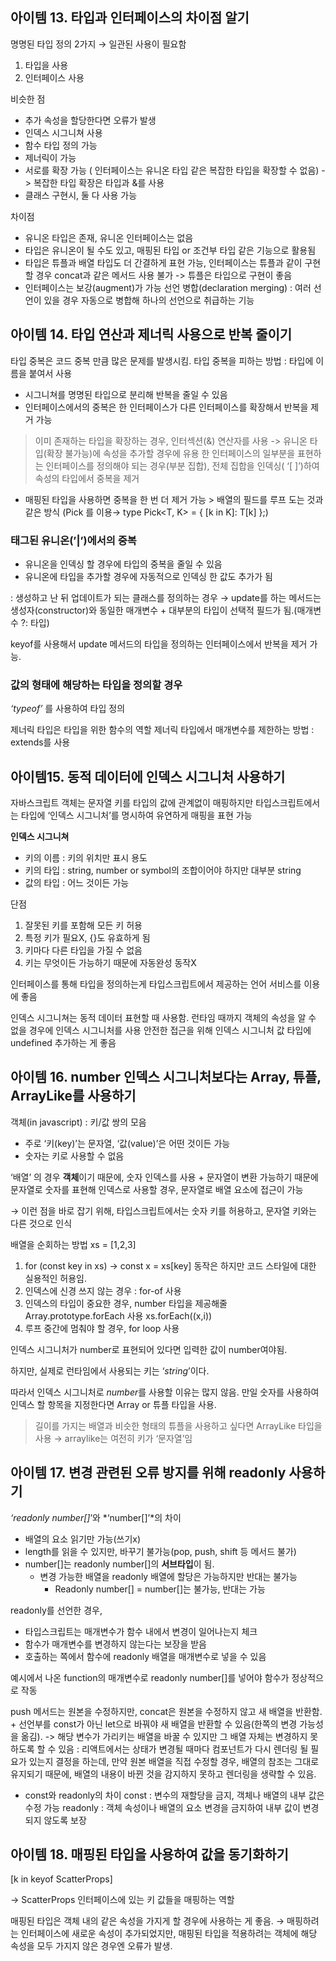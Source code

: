 ## 아이템 13. 타입과 인터페이스의 차이점 알기

명명된 타입 정의 2가지 → 일관된 사용이 필요함

1. 타입을 사용
2. 인터페이스 사용

비슷한 점

- 추가 속성을 할당한다면 오류가 발생
- 인덱스 시그니쳐 사용
- 함수 타입 정의 가능
- 제너릭이 가능
- 서로를 확장 가능 ( 인터페이스는 유니온 타입 같은 복잡한 타입을 확장할 수 없음) -> 복잡한 타입 확장은 타입과 &를 사용
- 클래스 구현시, 둘 다 사용 가능

차이점

- 유니온 타입은 존재, 유니온 인터페이스는 없음
- 타입은 유니온이 될 수도 있고, 매핑된 타입 or 조건부 타입 같은 기능으로 활용됨
- 타입은 튜플과 배열 타입도 더 간결하게 표현 가능, 인터페이스는 튜플과 같이 구현할 경우 concat과 같은 메서드 사용 불가 -> 튜플은 타입으로 구현이 좋음
- 인터페이스는 보강(augment)가 가능
선언 병합(declaration merging) : 여러 선언이 있을 경우 자동으로 병합해 하나의 선언으로 취급하는 기능

## 아이템 14. 타입 연산과 제너릭 사용으로 반복 줄이기

타입 중복은 코드 중복 만큼 많은 문제를 발생시킴.
타입 중복을 피하는 방법 : 타입에 이름을 붙여서 사용

- 시그니쳐를 명명된 타입으로 분리해 반복을 줄일 수 있음
- 인터페이스에서의 중복은 한 인터페이스가 다른 인터페이스를 확장해서 반복을 제거 가능

> 이미 존재하는 타입을 확장하는 경우, 인터섹션(&) 연산자를 사용 -> 유니온 타입(확장 불가능)에 속성을 추가할 경우에 유용
한 인터페이스의 일부분을 표현하는 인터페이스를 정의해야 되는 경우(부분 집합), 전체 집합을 인덱싱( ‘[ ]’)하여 속성의 타입에서 중복을 제거
> 
- 매핑된 타입을 사용하면 중복을 한 번 더 제거 가능 > 배열의 필드를 루프 도는 것과 같은 방식 (Pick 를 이용→ type Pick<T, K> = { [k in K]: T[k] };)

### 태그된 유니온(’|’)에서의 중복

- 유니온을 인덱싱 할 경우에 타입의 중복을 줄일 수 있음
- 유니온에 타입을 추가할 경우에 자동적으로 인덱싱 한 값도 추가가 됨

: 생성하고 난 뒤 업데이트가 되는 클래스를 정의하는 경우 → update를 하는 메서드는 생성자(constructor)와 동일한 매개변수 + 대부분의 타입이 선택적 필드가 됨.(매개변수 ?: 타입) 

keyof를 사용해서 update 메서드의 타입을 정의하는 인터페이스에서 반복을 제거 가능.

### 값의 형태에 해당하는 타입을 정의할 경우

*‘typeof’* 를 사용하여 타입 정의

제너릭 타입은 타입을 위한 함수의 역할
제너릭 타입에서 매개변수를 제한하는 방법 : extends를 사용

## **아이템15. 동적 데이터에 인덱스 시그니처 사용하기**

자바스크립트 객체는 문자열 키를 타입의 값에 관계없이 매핑하지만 타입스크립트에서는 타입에 ‘인덱스 시그니처’를 명시하여 유연하게 매핑을 표현 가능

**인덱스 시그니쳐**

- 키의 이름 : 키의 위치만 표시 용도
- 키의 타입 : string, number or symbol의 조합이어야 하지만 대부분 string
- 값의 타입 : 어느 것이든 가능

단점

1. 잘못된 키를 포함해 모든 키 허용
2. 특정 키가 필요X, {}도 유효하게 됨
3. 키마다 다른 타입을 가질 수 없음
4. 키는 무엇이든 가능하기 때문에 자동완성 동작X

인터페이스를 통해 타입을 정의하는게 타입스크립트에서 제공하는 언어 서비스를 이용에 좋음

인덱스 시그니쳐는 동적 데이터 표현할 때 사용함.
런타임 때까지 객체의 속성을 알 수 없을 경우에 인덱스 시그니처를 사용
안전한 접근을 위해 인덱스 시그니처 값 타입에 undefined 추가하는 게 좋음

## 아이템 16. number 인덱스 시그니처보다는 Array, 튜플, ArrayLike를 사용하기

객체(in javascript) : 키/값 쌍의 모음

- 주로 ‘키(key)’는 문자열, ‘값(value)’은 어떤 것이든 가능
- 숫자는 키로 사용할 수 없음

‘배열’ 의 경우 **객체**이기 때문에, 숫자 인덱스를 사용 + 문자열이 변환 가능하기 때문에 문자열로 숫자를 표현해 인덱스로 사용할 경우, 문자열로 배열 요소에 접근이 가능

→ 이런 점을 바로 잡기 위해, 타입스크립트에서는 숫자 키를 허용하고, 문자열 키와는 다른 것으로 인식

배열을 순회하는 방법
xs = [1,2,3]

1. for (const key in xs) →  const x = xs[key] 동작은 하지만 코드 스타일에 대한 실용적인 허용임.
2. 인덱스에 신경 쓰지 않는 경우 : for-of 사용
3. 인덱스의 타입이 중요한 경우, number 타입을 제공해줄 Array.prototype.forEach 사용
xs.forEach((x,i))
4. 루프 중간에 멈춰야 할 경우, for loop 사용

인덱스 시그니처가 number로 표현되어 있다면 입력한 값이 number여야됨.

하지만, 실제로 런타임에서 사용되는 키는 ‘*string*’이다. 

따라서 인덱스 시그니처로 *number*를 사용할 이유는 많지 않음. 만일 숫자를 사용하여 인덱스 할 항목을 지정한다면 Array or 튜플 타입을 사용.

> 길이를 가지는 배열과 비슷한 형태의 튜플을 사용하고 싶다면 ArrayLike 타입을 사용 → arraylike는 여전히 키가 ‘문자열’임
> 

## 아이템 17. 변경 관련된 오류 방지를 위해 readonly 사용하기

*‘readonly number[]*’와 *‘number[]’*의 차이

- 배열의 요소 읽기만 가능(쓰기x)
- length를 읽을 수 있지만, 바꾸기 불가능(pop, push, shift 등 메서드 불가)
- number[]는 readonly number[]의 **서브타입**이 됨.
    - 변경 가능한 배열을 readonly 배열에 할당은 가능하지만 반대는 불가능
        - Readonly number[] = number[]는 불가능, 반대는 가능

readonly를 선언한 경우,

- 타입스크립트는 매개변수가 함수 내에서 변경이 일어나는지 체크
- 함수가 매개변수를 변경하지 않는다는 보장을 받음
- 호출하는 쪽에서 함수에 readonly 배열을 매개변수로 넣을 수 있음

예시에서 나온 function의 매개변수로 readonly number[]를 넣어야 함수가 정상적으로 작동

push 메서드는 원본을 수정하지만, concat은 원본을 수정하지 않고 새 배열을 반환함. + 선언부를 const가 아닌 let으로 바꿔야 새 배열을 반환할 수 있음(한쪽의 변경 가능성을 옮김). -> 해당 변수가 가리키는 배열을 바꿀 수 있지만 그 배열 자체는 변경하지 못하도록 할 수 있음
: 리액트에서는 상태가 변경될 때마다 컴포넌트가 다시 렌더링 될 필요가 있는지 결정을 하는데, 만약 원본 배열을 직접 수정할 경우, 배열의 참조는 그대로 유지되기 때문에, 배열의 내용이 바뀐 것을 감지하지 못하고 렌더링을 생략할 수 있음.

- const와 readonly의 차이
const : 변수의 재할당을 금지, 객체나 배열의 내부 값은 수정 가능
readonly : 객체 속성이나 배열의 요소 변경을 금지하여 내부 값이 변경되지 않도록 보장

## 아이템 18.  매핑된 타입을 사용하여 값을 동기화하기

[k in keyof ScatterProps] 

→ ScatterProps 인터페이스에 있는 키 값들을 매핑하는 역할

매핑된 타입은 객체 내의 같은 속성을 가지게 할 경우에 사용하는 게 좋음.
→ 매핑하려는 인터페이스에 새로운 속성이 추가되었지만, 매핑된 타입을 적용하려는 객체에 해당 속성을 모두 가지지 않은 경우엔 오류가 발생.
